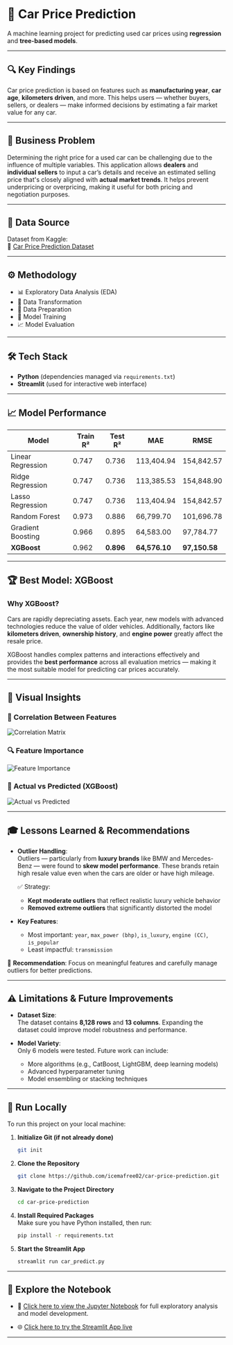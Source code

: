 # 🚗 Car Price Prediction

A machine learning project for predicting used car prices using **regression** and **tree-based models**.

---

## 🔍 Key Findings

Car price prediction is based on features such as **manufacturing year**, **car age**, **kilometers driven**, and more. This helps users — whether buyers, sellers, or dealers — make informed decisions by estimating a fair market value for any car.

---

## 🧩 Business Problem

Determining the right price for a used car can be challenging due to the influence of multiple variables. This application allows **dealers** and **individual sellers** to input a car’s details and receive an estimated selling price that's closely aligned with **actual market trends**. It helps prevent underpricing or overpricing, making it useful for both pricing and negotiation purposes.

---

## 📁 Data Source

Dataset from Kaggle:  
🔗 [Car Price Prediction Dataset](https://www.kaggle.com/code/mohaiminul101/car-price-prediction)

---

## ⚙️ Methodology

- 📊 Exploratory Data Analysis (EDA)  
- 🔧 Data Transformation  
- 🧹 Data Preparation  
- 🧠 Model Training  
- 📈 Model Evaluation  

---

## 🛠️ Tech Stack

- **Python** (dependencies managed via `requirements.txt`)  
- **Streamlit** (used for interactive web interface)  

---

## 📈 Model Performance

| Model              | Train R² | Test R² |     MAE     |    RMSE     |
|--------------------|----------|---------|-------------|-------------|
| Linear Regression  | 0.747    | 0.736   | 113,404.94  | 154,842.57  |
| Ridge Regression   | 0.747    | 0.736   | 113,385.53  | 154,848.90  |
| Lasso Regression   | 0.747    | 0.736   | 113,404.94  | 154,842.57  |
| Random Forest      | 0.973    | 0.886   | 66,799.70   | 101,696.78  |
| Gradient Boosting  | 0.966    | 0.895   | 64,583.00   | 97,784.77   |
| **XGBoost**        | 0.962    | **0.896** | **64,576.10** | **97,150.58** |

---

## 🏆 Best Model: **XGBoost**

### Why XGBoost?

Cars are rapidly depreciating assets. Each year, new models with advanced technologies reduce the value of older vehicles. Additionally, factors like **kilometers driven**, **ownership history**, and **engine power** greatly affect the resale price.

XGBoost handles complex patterns and interactions effectively and provides the **best performance** across all evaluation metrics — making it the most suitable model for predicting car prices accurately.

---

## 📌 Visual Insights

### 🔗 Correlation Between Features  
![Correlation Matrix](https://github.com/user-attachments/assets/2c70c636-99f3-47df-9ef4-f252a6363ad5)

### 🔍 Feature Importance  
![Feature Importance](https://github.com/user-attachments/assets/0fe24b72-a9ab-4a58-8e38-0e0ea9536bf8)

### 🎯 Actual vs Predicted (XGBoost)  
![Actual vs Predicted](https://github.com/user-attachments/assets/b7c2a52c-7c9c-4179-9529-7f113f464d59)

---

## 🎓 Lessons Learned & Recommendations

- **Outlier Handling**:  
  Outliers — particularly from **luxury brands** like BMW and Mercedes-Benz — were found to **skew model performance**. These brands retain high resale value even when the cars are older or have high mileage.

  ✅ Strategy:  
  - **Kept moderate outliers** that reflect realistic luxury vehicle behavior  
  - **Removed extreme outliers** that significantly distorted the model

- **Key Features**:
  - Most important: `year`, `max_power (bhp)`, `is_luxury`, `engine (CC)`, `is_popular`
  - Least impactful: `transmission`

📌 **Recommendation**: Focus on meaningful features and carefully manage outliers for better predictions.

---

## ⚠️ Limitations & Future Improvements

- **Dataset Size**:  
  The dataset contains **8,128 rows** and **13 columns**. Expanding the dataset could improve model robustness and performance.

- **Model Variety**:  
  Only 6 models were tested. Future work can include:
  - More algorithms (e.g., CatBoost, LightGBM, deep learning models)
  - Advanced hyperparameter tuning
  - Model ensembling or stacking techniques

---

## 🚀 Run Locally

To run this project on your local machine:

1. **Initialize Git (if not already done)**  
   ```bash
   git init
   ```

2. **Clone the Repository**  
   ```bash
   git clone https://github.com/icemafree02/car-price-prediction.git
   ```

3. **Navigate to the Project Directory**  
   ```bash
   cd car-price-prediction
   ```

4. **Install Required Packages**  
   Make sure you have Python installed, then run:
   ```bash
   pip install -r requirements.txt
   ```

5. **Start the Streamlit App**  
   ```bash
   streamlit run car_predict.py
   ```

---

## 📓 Explore the Notebook

- 📘 [Click here to view the Jupyter Notebook](https://github.com/icemafree02/car-price-prediction/blob/main/Car_Price_Prediction.ipynb) for full exploratory analysis and model development.

- 🌐 [Click here to try the Streamlit App live](https://car-price-prediction-xarvwfwdoyrz9fgurdqjj5.streamlit.app/)

---






















